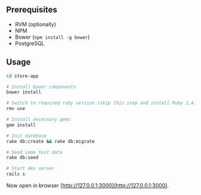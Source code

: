## Prerequisites

* RVM (optionally)
* NPM
* Bower (`npm install -g bower`)
* PostgreSQL

## Usage

```bash
cd store-app

# Install bower components
bower install

# Switch to required ruby version (skip this step and install Ruby 2.4.1 manually if you're not familar with RVM)
rmv use

# Install necessary gems
gem install

# Init datebase
rake db:create && rake db:migrate

# Seed some test data
rake db:seed

# Start dev server
rails s
```

Now open in browser [http://127.0.0.1:3000](http://127.0.0.1:3000).
